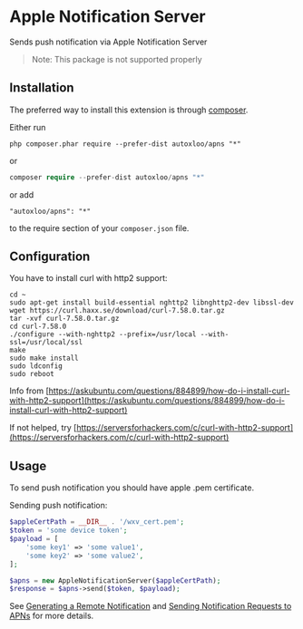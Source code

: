Apple Notification Server
========================
Sends push notification via Apple Notification Server

>Note: This package is not supported properly

Installation
------------

The preferred way to install this extension is through [composer](http://getcomposer.org/download/).

Either run

```
php composer.phar require --prefer-dist autoxloo/apns "*"
```

or

```php
composer require --prefer-dist autoxloo/apns "*"
```

or add

```
"autoxloo/apns": "*"
```

to the require section of your `composer.json` file.

Configuration
-------------

You have to install curl with http2 support:

```
cd ~
sudo apt-get install build-essential nghttp2 libnghttp2-dev libssl-dev
wget https://curl.haxx.se/download/curl-7.58.0.tar.gz
tar -xvf curl-7.58.0.tar.gz
cd curl-7.58.0
./configure --with-nghttp2 --prefix=/usr/local --with-ssl=/usr/local/ssl
make
sudo make install
sudo ldconfig
sudo reboot
```

Info from [https://askubuntu.com/questions/884899/how-do-i-install-curl-with-http2-support](https://askubuntu.com/questions/884899/how-do-i-install-curl-with-http2-support)

If not helped, try [https://serversforhackers.com/c/curl-with-http2-support](https://serversforhackers.com/c/curl-with-http2-support)

Usage
-----

To send push notification you should have apple .pem certificate.


Sending push notification:

```php
$appleCertPath = __DIR__ . '/wxv_cert.pem';
$token = 'some device token';
$payload = [
    'some key1' => 'some value1',
    'some key2' => 'some value2',
];

$apns = new AppleNotificationServer($appleCertPath);
$response = $apns->send($token, $payload);
```

See [Generating a Remote Notification](https://developer.apple.com/documentation/usernotifications/setting_up_a_remote_notification_server/generating_a_remote_notification)
and [Sending Notification Requests to APNs](https://developer.apple.com/documentation/usernotifications/setting_up_a_remote_notification_server/sending_notification_requests_to_apns)
for more details.
